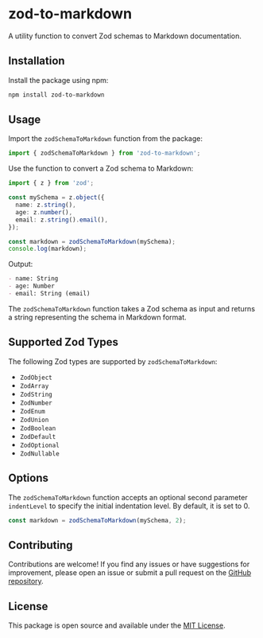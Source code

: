 # zod-to-markdown

A utility function to convert Zod schemas to Markdown documentation.

## Installation

Install the package using npm:

```bash
npm install zod-to-markdown
```

## Usage

Import the `zodSchemaToMarkdown` function from the package:

```typescript
import { zodSchemaToMarkdown } from 'zod-to-markdown';
```

Use the function to convert a Zod schema to Markdown:

```typescript
import { z } from 'zod';

const mySchema = z.object({
  name: z.string(),
  age: z.number(),
  email: z.string().email(),
});

const markdown = zodSchemaToMarkdown(mySchema);
console.log(markdown);
```

Output:

```markdown
- name: String
- age: Number
- email: String (email)
```

The `zodSchemaToMarkdown` function takes a Zod schema as input and returns a string representing the schema in Markdown format.

## Supported Zod Types

The following Zod types are supported by `zodSchemaToMarkdown`:

- `ZodObject`
- `ZodArray`
- `ZodString`
- `ZodNumber`
- `ZodEnum`
- `ZodUnion`
- `ZodBoolean`
- `ZodDefault`
- `ZodOptional`
- `ZodNullable`

## Options

The `zodSchemaToMarkdown` function accepts an optional second parameter `indentLevel` to specify the initial indentation level. By default, it is set to 0.

```typescript
const markdown = zodSchemaToMarkdown(mySchema, 2);
```

## Contributing

Contributions are welcome! If you find any issues or have suggestions for improvement, please open an issue or submit a pull request on the [GitHub repository](https://github.com/yourusername/zod-to-markdown).

## License

This package is open source and available under the [MIT License](https://opensource.org/licenses/MIT).
